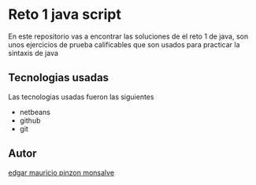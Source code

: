 # Reto 1 java script

En este repositorio vas a encontrar las soluciones de el reto 1 de java, son unos ejercicios de prueba calificables que son usados para practicar la sintaxis de java

## Tecnologias usadas

Las tecnologias usadas fueron las siguientes

- netbeans
- github
- git

## Autor

[edgar mauricio pinzon monsalve](https://github.com/EMpinzon)


  

